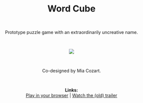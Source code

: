 <h1 align="center">Word Cube</h1>

</br>

<p align="center">
Prototype puzzle game with an extraordinarily uncreative name.
</p>

</br>

<p align="center">
  <img src="https://img.itch.zone/aW1hZ2UvMTE0NDA4MS82NjUwODA4LnBuZw==/original/htCbgL.png"/>
</p>

</br>

<p align="center">
Co-designed by Mia Cozart.
</p>

</br>

<p align="center">
  <b>Links:</b><br>
  <a href="https://ze-eb.itch.io/wordcube">Play in your browser</a> | 
  <a href="https://www.youtube.com/watch?v=WAuXIMbcXeQ">Watch the (old) trailer</a>
  <br><br>
</p>

